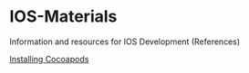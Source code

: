 # IOS-Materials
Information and resources for IOS Development (References)

[Installing Cocoapods](https://github.com/JonathanMoreno14/IOS-Materials/blob/master/Basics/Installing%20Cocoapads.md)
